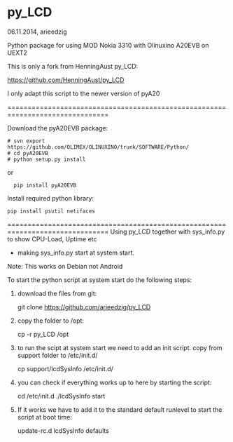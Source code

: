 py_LCD
======
06.11.2014, arieedzig

Python package for using MOD Nokia 3310 with Olinuxino A20EVB on UEXT2

This is only a fork from HenningAust py_LCD:

https://github.com/HenningAust/py_LCD

I only adapt this script to the newer version of pyA20

===============================================================================

Download the pyA20EVB package: 

	# svn export https://github.com/OLIMEX/OLINUXINO/trunk/SOFTWARE/Python/
	# cd pyA20EVB
	# python setup.py install

or

      pip install pyA20EVB

Install required python library:

	pip install psutil netifaces

===============================================================================
Using py_LCD together with sys_info.py to show CPU-Load, Uptime etc 
+ making sys_info.py start at system start.

Note: This works on Debian not Android

To start the python script at system start do the following steps:

1. download the files from git:

	git clone https://github.com/arieedzig/py_LCD

2. copy the folder to /opt:

	cp -r py_LCD /opt

3. to run the scipt at system start we need to add an init script. copy from support folder to /etc/init.d/

	cp support/lcdSysInfo /etc/init.d/

4. you can check if everything works up to here by starting the script:

	cd /etc/init.d
	./lcdSysInfo start

5. If it works we have to add it to the standard default runlevel to start the script at boot time:

	update-rc.d lcdSysInfo defaults
